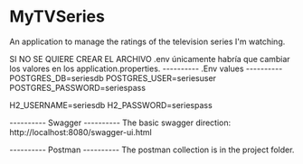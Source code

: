 # MyTVSeries
An application to manage the ratings of the television series I'm watching.

SI NO SE QUIERE CREAR EL ARCHIVO .env únicamente habría que cambiar los valores en los application.properties.
---------- .Env values ----------
POSTGRES_DB=seriesdb
POSTGRES_USER=seriesuser
POSTGRES_PASSWORD=seriespass

H2_USERNAME=seriesdb
H2_PASSWORD=seriespass


---------- Swagger ----------
The basic swagger direction: http://localhost:8080/swagger-ui.html


---------- Postman ----------
The postman collection is in the project folder.
